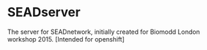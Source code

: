 # SEADserver
The server for SEADnetwork, initially created for Biomodd London workshop 2015. [Intended for openshift]
